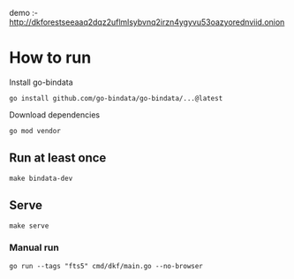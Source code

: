 
demo :- http://dkforestseeaaq2dqz2uflmlsybvnq2irzn4ygyvu53oazyorednviid.onion
 
# How to run

Install go-bindata
```
go install github.com/go-bindata/go-bindata/...@latest
```

Download dependencies
```
go mod vendor
```

## Run at least once

```
make bindata-dev
```

## Serve

```
make serve
```

### Manual run
```
go run --tags "fts5" cmd/dkf/main.go --no-browser
```
